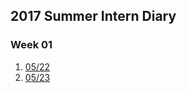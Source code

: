 ## 2017 Summer Intern Diary

### Week 01  
  1. [05/22](https://github.com/0x4483/intern.diary/blob/master/Day00.md) 
  2. [05/23](https://github.com/0x4483/intern.diary/blob/master/Day01.md)
  
